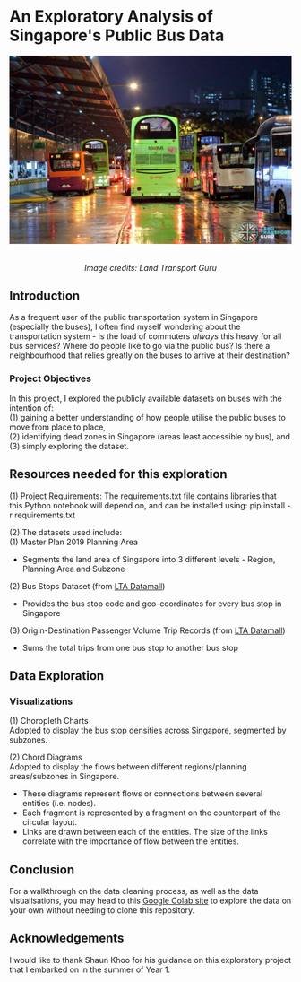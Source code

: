 # An Exploratory Analysis of Singapore's Public Bus Data 
<div style="text-align: center;">

![bus image](https://github.com/aanghs22/gitnetwork/blob/main/Images/bus%20image.jpeg?raw=true)

</div>

<div align="center">
<br> <i> Image credits: Land Transport Guru </i>
</div>

## Introduction  
As a frequent user of the public transportation system in Singapore (especially the buses), I often find myself wondering about the transportation system - is the load of commuters _always_ this heavy for all bus services? Where do people like to go via the public bus? Is there a neighbourhood that relies greatly on the buses to arrive at their destination? 

### Project Objectives 
In this project, I explored the publicly available datasets on buses with the intention of: 
<br> (1) gaining a better understanding of how people utilise the public buses to move from place to place, 
<br> (2) identifying dead zones in Singapore (areas least accessible by bus), and 
<br> (3) simply exploring the dataset. 

## Resources needed for this exploration
(1) Project Requirements: 
The requirements.txt file contains libraries that this Python notebook will depend on, and can be installed using:
    pip install -r requirements.txt

(2) The datasets used include: 
<br> (1) Master Plan 2019 Planning Area
- Segments the land area of Singapore into 3 different levels - Region, Planning Area and Subzone

(2) Bus Stops Dataset (from [LTA Datamall](https://datamall.lta.gov.sg/content/datamall/en.html))
- Provides the bus stop code and geo-coordinates for every bus stop in Singapore 

(3) Origin-Destination Passenger Volume Trip Records (from [LTA Datamall](https://datamall.lta.gov.sg/content/datamall/en.html))
- Sums the total trips from one bus stop to another bus stop

## Data Exploration
### Visualizations  
(1) Choropleth Charts 
<br> Adopted to display the bus stop densities across Singapore, segmented by subzones. 

(2) Chord Diagrams
<br> Adopted to display the flows between different regions/planning areas/subzones in Singapore. 
- These diagrams represent flows or connections between several entities (i.e. nodes). 
- Each fragment is represented by a fragment on the counterpart of the circular layout.
- Links are drawn between each of the entities. The size of the links correlate with the importance of flow between the entities. 

## Conclusion 
For a walkthrough on the data cleaning process, as well as the data visualisations, you may head to this [Google Colab site](https://colab.research.google.com/drive/1K0IxFhGMa3sqCJjdW5cZ8qalPF7Oy2j8?usp=sharing) to explore the data on your own without needing to clone this repository.

## Acknowledgements
I would like to thank Shaun Khoo for his guidance on this exploratory project that I embarked on in the summer of Year 1. 